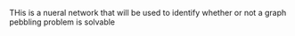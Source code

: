 THis is a nueral network that will be used to identify whether or not a graph pebbling problem is solvable
